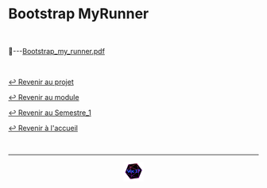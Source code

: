 # Bootstrap MyRunner

<br>

📂---[Bootstrap_my_runner.pdf](https://github.com/Studio-17/Epitech-Subjects/blob/main/Semestre_1/B-MUL-100/MyRunner/Bootstrap_MyRunner/Bootstrap_my_runner.pdf)

<br>

[↩️ Revenir au projet](https://github.com/Studio-17/Epitech-Subjects/tree/main/Semestre_1/B-MUL-100/MyRunner)

[↩️ Revenir au module](https://github.com/Studio-17/Epitech-Subjects/tree/main/Semestre_1/B-MUL-100)

[↩️ Revenir au Semestre_1](https://github.com/Studio-17/Epitech-Subjects/tree/main/Semestre_1)

[↩️ Revenir à l'accueil](https://github.com/Studio-17/Epitech-Subjects)

<br>

---

<div align="center">

<a href="https://github.com/Studio-17" target="_blank"><img src="../../../../voc17.gif" width="40"></a>

</div>